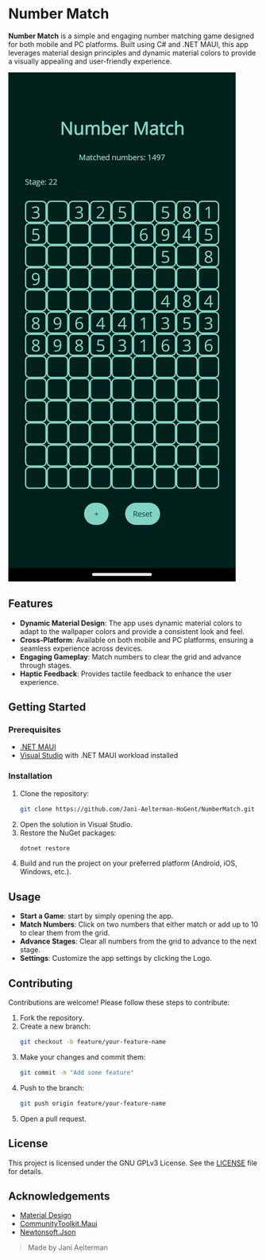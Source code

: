 # Number Match

**Number Match** is a simple and engaging number matching game designed for both mobile and PC platforms. Built using C# and .NET MAUI, this app leverages material design principles and dynamic material colors to provide a visually appealing and user-friendly experience.

![Screen From Number Match App](Images/NumberMatch_Screenshot.png)

## Features

- **Dynamic Material Design**: The app uses dynamic material colors to adapt to the wallpaper colors and provide a consistent look and feel.
- **Cross-Platform**: Available on both mobile and PC platforms, ensuring a seamless experience across devices.
- **Engaging Gameplay**: Match numbers to clear the grid and advance through stages.
- **Haptic Feedback**: Provides tactile feedback to enhance the user experience.

## Getting Started

### Prerequisites

- [.NET MAUI](https://dotnet.microsoft.com/apps/maui)
- [Visual Studio](https://visualstudio.microsoft.com/) with .NET MAUI workload installed

### Installation

1. Clone the repository:
    ```sh
    git clone https://github.com/Jani-Aelterman-HoGent/NumberMatch.git
    ```
2. Open the solution in Visual Studio.
3. Restore the NuGet packages:
    ```sh
    dotnet restore
    ```
4. Build and run the project on your preferred platform (Android, iOS, Windows, etc.).

## Usage

- **Start a Game**:  start by simply opening the app.
- **Match Numbers**: Click on two numbers that either match or add up to 10 to clear them from the grid.
- **Advance Stages**: Clear all numbers from the grid to advance to the next stage.
- **Settings**: Customize the app settings by clicking the Logo.

## Contributing

Contributions are welcome! Please follow these steps to contribute:

1. Fork the repository.
2. Create a new branch:
    ```sh
    git checkout -b feature/your-feature-name
    ```
3. Make your changes and commit them:
    ```sh
    git commit -m "Add some feature"
    ```
4. Push to the branch:
    ```sh
    git push origin feature/your-feature-name
    ```
5. Open a pull request.

## License

This project is licensed under the  GNU GPLv3 License. See the [LICENSE](LICENSE) file for details.

## Acknowledgements

- [Material Design](https://material.io/design)
- [CommunityToolkit.Maui](https://github.com/CommunityToolkit/Maui)
- [Newtonsoft.Json](https://www.newtonsoft.com/json)

> Made by Jani Aelterman
